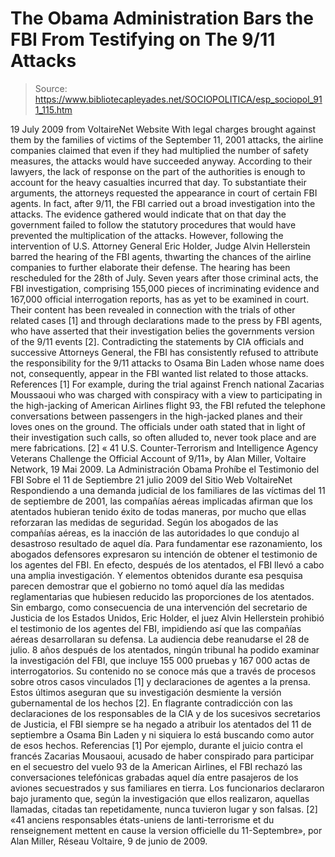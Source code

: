 # The Obama Administration Bars the FBI From Testifying on The 9/11 Attacks

> Source: https://www.bibliotecapleyades.net/SOCIOPOLITICA/esp_sociopol_911_115.htm

19 July 2009
from
VoltaireNet
Website
With legal charges brought against them by the families of victims of the
September 11, 2001 attacks, the airline companies claimed that even if they
had multiplied the number of safety measures, the attacks would have
succeeded anyway.
According to their lawyers, the lack of response on the part of the
authorities is enough to account for the heavy casualties incurred that day.
To substantiate their arguments, the attorneys requested the appearance in
court of certain FBI agents.
In fact, after 9/11, the FBI carried out a broad investigation into the
attacks. The evidence gathered would indicate that on that day the
government failed to follow the statutory procedures that would have
prevented the multiplication of the attacks.
However, following the intervention of U.S. Attorney General Eric Holder,
Judge Alvin Hellerstein barred the hearing of the FBI agents, thwarting the
chances of the airline companies to further elaborate their defense.
The
hearing has been rescheduled for the 28th of July.
Seven years after those criminal acts, the FBI investigation, comprising
155,000 pieces of incriminating evidence and 167,000 official interrogation
reports, has as yet to be examined in court. Their content has been revealed
in connection with the trials of other related cases [1] and through
declarations made to the press by FBI agents, who have asserted that their
investigation belies the governments version of the 9/11 events [2].
Contradicting the statements by CIA officials and successive Attorneys
General, the FBI has consistently refused to attribute the responsibility
for the 9/11 attacks to
Osama Bin Laden whose name does not, consequently,
appear in the FBI wanted list related to those attacks.
References
[1] For example, during the trial against French national Zacarias Moussaoui
who was charged with conspiracy with a view to participating in the
high-jacking of American Airlines flight 93, the FBI refuted the telephone
conversations between passengers in the high-jacked planes and their loves
ones on the ground. The officials under oath stated that in light of their
investigation such calls, so often alluded to, never took place and are
mere fabrications.
[2] « 41 U.S. Counter-Terrorism and Intelligence Agency Veterans Challenge
the Official Account of 9/11», by Alan Miller,
Voltaire Network, 19 Mai
2009.
La Administración Obama Prohíbe el Testimonio
del FBI Sobre el 11 de Septiembre
21 julio 2009
del Sitio Web
VoltaireNet
Respondiendo a una demanda judicial de los familiares de las víctimas del 11
de septiembre de 2001, las compañías aéreas implicadas afirman que los
atentados hubieran tenido éxito de todas maneras, por mucho que ellas
reforzaran las medidas de seguridad.
Según los abogados de las compañías aéreas, es la inacción de las
autoridades lo que condujo al desastroso resultado de aquel día. Para
fundamentar ese razonamiento, los abogados defensores expresaron su
intención de obtener el testimonio de los agentes del FBI.
En efecto, después de los atentados, el FBI llevó a cabo una amplia
investigación. Y elementos obtenidos durante esa pesquisa parecen demostrar
que el gobierno no tomó aquel día las medidas reglamentarias que hubiesen
reducido las proporciones de los atentados.
Sin embargo, como consecuencia de una intervención del secretario de
Justicia de los Estados Unidos, Eric Holder, el juez Alvin Hellerstein
prohibió el testimonio de los agentes del FBI, impidiendo así que las
compañías aéreas desarrollaran su defensa. La audiencia debe reanudarse el
28 de julio.
8 años después de los atentados, ningún tribunal ha podido
examinar la investigación del FBI, que incluye 155 000 pruebas y 167 000
actas de interrogatorios.
Su contenido no se conoce más que a través de
procesos sobre otros casos vinculados [1] y declaraciones de agentes a la
prensa. Estos últimos aseguran que su investigación desmiente la versión
gubernamental de los hechos [2].
En flagrante contradicción con las declaraciones de los responsables de la
CIA y de los sucesivos secretarios de Justicia, el FBI siempre se ha negado
a atribuir los atentados del 11 de septiembre a
Osama Bin Laden
y ni
siquiera lo está buscando como autor de esos hechos.
Referencias
[1] Por ejemplo, durante el juicio contra el francés Zacarias Mousaoui,
acusado de haber conspirado para participar en el secuestro del vuelo 93 de
la American Airlines, el FBI rechazó las conversaciones telefónicas grabadas
aquel día entre pasajeros de los aviones secuestrados y sus familiares en
tierra. Los funcionarios declararon bajo juramento que, según la
investigación que ellos realizaron, aquellas llamadas, citadas tan
repetidamente, nunca tuvieron lugar y son falsas.
[2] «41 anciens responsables états-uniens de lanti-terrorisme et du
renseignement mettent en cause la version officielle du 11-Septembre», por
Alan Miller,
Réseau Voltaire, 9 de junio de 2009.
